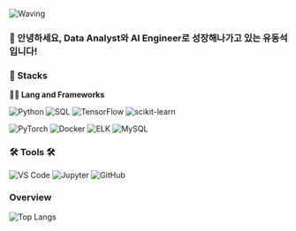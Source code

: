 ![Waving](https://capsule-render.vercel.app/api?type=waving&height=200&text=Dongseok%20GIT&fontAlign=40&fontAlignY=40&color=gradient
)

### 🙇 안녕하세요, Data Analyst와 AI Engineer로 성장해나가고 있는 유동석입니다!

### 🦾 Stacks
**🧑‍💻 Lang and Frameworks**

![Python](https://img.shields.io/badge/Python-3776AB.svg?&style=for-the-badge&logo=python&logoColor=white)
![SQL](https://img.shields.io/badge/SQL-003B57.svg?&style=for-the-badge&logo=postgresql&logoColor=white)
![TensorFlow](https://img.shields.io/badge/TensorFlow-FF6F00.svg?&style=for-the-badge&logo=tensorflow&logoColor=white)
![scikit-learn](https://img.shields.io/badge/scikit--learn-F7931E.svg?&style=for-the-badge&logo=scikitlearn&logoColor=white)

![PyTorch](https://img.shields.io/badge/PyTorch-EE4C2C.svg?&style=for-the-badge&logo=pytorch&logoColor=white)
![Docker](https://img.shields.io/badge/Docker-2496ED.svg?&style=for-the-badge&logo=docker&logoColor=white)
![ELK](https://img.shields.io/badge/ELK-005571.svg?&style=for-the-badge&logo=elasticsearch&logoColor=white)
![MySQL](https://img.shields.io/badge/MySQL-4479A1.svg?&style=for-the-badge&logo=mysql&logoColor=white)

### 🛠 Tools 🛠

![VS Code](https://img.shields.io/badge/VS%20Code-007ACC.svg?&style=for-the-badge&logo=visualstudiocode&logoColor=white)
![Jupyter](https://img.shields.io/badge/Jupyter-F37626.svg?&style=for-the-badge&logo=jupyter&logoColor=white)
![GitHub](https://img.shields.io/badge/GitHub-181717.svg?&style=for-the-badge&logo=github&logoColor=white)

### Overview
![Top Langs](https://github-readme-stats.vercel.app/api/top-langs/?username=DS0610&layout=compact&theme=tokyonight&langs_count=10)

